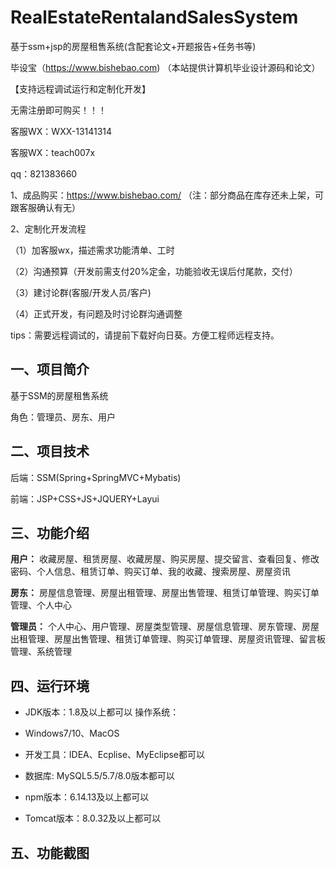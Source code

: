 # RealEstateRentalandSalesSystem
 基于ssm+jsp的房屋租售系统(含配套论文+开题报告+任务书等)

毕设宝（https://www.bishebao.com) （本站提供计算机毕业设计源码和论文）

【支持远程调试运行和定制化开发】

无需注册即可购买！！！

客服WX：WXX-13141314

客服WX：teach007x

qq：821383660


1、成品购买：https://www.bishebao.com/ （注：部分商品在库存还未上架，可跟客服确认有无）

2、定制化开发流程

（1）加客服wx，描述需求功能清单、工时

（2）沟通预算（开发前需支付20%定金，功能验收无误后付尾款，交付）

（3）建讨论群(客服/开发人员/客户)

（4）正式开发，有问题及时讨论群沟通调整

tips：需要远程调试的，请提前下载好向日葵。方便工程师远程支持。
<h2>一、项目简介</h2>
基于SSM的房屋租售系统

角色：管理员、房东、用户
<h2>二、项目技术</h2>
后端：SSM(Spring+SpringMVC+Mybatis)

前端：JSP+CSS+JS+JQUERY+Layui
<h2>三、功能介绍</h2>
<div class="markdown-heading" dir="auto">

<strong>用户：</strong>
收藏房屋、租赁房屋、收藏房屋、购买房屋、提交留言、查看回复、修改密码、个人信息、租赁订单、购买订单、我的收藏、搜索房屋、房屋资讯

<strong>房东：</strong>
房屋信息管理、房屋出租管理、房屋出售管理、租赁订单管理、购买订单管理、个人中心

<strong>管理员：</strong>
个人中心、用户管理、房屋类型管理、房屋信息管理、房东管理、房屋出租管理、房屋出售管理、租赁订单管理、购买订单管理、房屋资讯管理、留言板管理、系统管理

</div>
<h2>四、运行环境</h2>
<ul dir="auto">
 	<li>
<p dir="auto">JDK版本：1.8及以上都可以 操作系统：</p>
</li>
 	<li>
<p dir="auto">Windows7/10、MacOS</p>
</li>
 	<li>
<p dir="auto">开发工具：IDEA、Ecplise、MyEclipse都可以</p>
</li>
 	<li>
<p dir="auto">数据库: MySQL5.5/5.7/8.0版本都可以</p>
</li>
 	<li>
<p dir="auto">npm版本：6.14.13及以上都可以</p>
</li>
 	<li>
<p dir="auto">Tomcat版本：8.0.32及以上都可以</p>
</li>
</ul>
<h2>五、功能截图</h2>
<img class="aligncenter size-full wp-image" src="https://www.bishebao.com/wp-content/uploads/2024/08/基于ssm+jsp的房屋租售系统(含配套论文+开题报告+任务书等)/result/image_10_1.png" alt="" />
<img class="aligncenter size-full wp-image" src="https://www.bishebao.com/wp-content/uploads/2024/08/基于ssm+jsp的房屋租售系统(含配套论文+开题报告+任务书等)/result/image_3_2.png" alt="" />
<img class="aligncenter size-full wp-image" src="https://www.bishebao.com/wp-content/uploads/2024/08/基于ssm+jsp的房屋租售系统(含配套论文+开题报告+任务书等)/result/image_4_3.png" alt="" />
<img class="aligncenter size-full wp-image" src="https://www.bishebao.com/wp-content/uploads/2024/08/基于ssm+jsp的房屋租售系统(含配套论文+开题报告+任务书等)/result/image_5_4.png" alt="" />
<img class="aligncenter size-full wp-image" src="https://www.bishebao.com/wp-content/uploads/2024/08/基于ssm+jsp的房屋租售系统(含配套论文+开题报告+任务书等)/result/image_6_5.png" alt="" />
<img class="aligncenter size-full wp-image" src="https://www.bishebao.com/wp-content/uploads/2024/08/基于ssm+jsp的房屋租售系统(含配套论文+开题报告+任务书等)/result/image_7_6.png" alt="" />
<img class="aligncenter size-full wp-image" src="https://www.bishebao.com/wp-content/uploads/2024/08/基于ssm+jsp的房屋租售系统(含配套论文+开题报告+任务书等)/result/image_8_7.png" alt="" />
<img class="aligncenter size-full wp-image" src="https://www.bishebao.com/wp-content/uploads/2024/08/基于ssm+jsp的房屋租售系统(含配套论文+开题报告+任务书等)/result/image_9_8.png" alt="" />